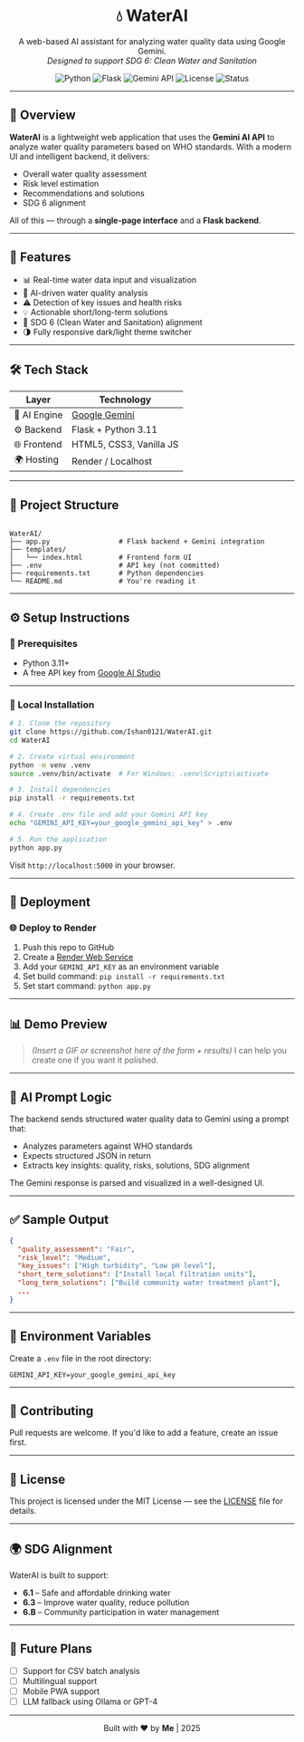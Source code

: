 <h1 align="center">💧 WaterAI</h1>
<p align="center">
A web-based AI assistant for analyzing water quality data using Google Gemini.
<br/>
<em>Designed to support SDG 6: Clean Water and Sanitation</em>
</p>

<p align="center">
  <img alt="Python" src="https://img.shields.io/badge/Python-3.11+-blue?logo=python">
  <img alt="Flask" src="https://img.shields.io/badge/Flask-Microframework-black?logo=flask">
  <img alt="Gemini API" src="https://img.shields.io/badge/Gemini%20API-Google%20LLM-red?logo=google">
  <img alt="License" src="https://img.shields.io/github/license/yourusername/WaterAI">
  <img alt="Status" src="https://img.shields.io/badge/Status-Working-success">
</p>

---

## 📌 Overview

**WaterAI** is a lightweight web application that uses the **Gemini AI API** to analyze water quality parameters based on WHO standards. With a modern UI and intelligent backend, it delivers:

- Overall water quality assessment
- Risk level estimation
- Recommendations and solutions
- SDG 6 alignment

All of this — through a **single-page interface** and a **Flask backend**.

---

## 🧠 Features

- 📊 Real-time water data input and visualization
- 🧪 AI-driven water quality analysis
- ⚠️ Detection of key issues and health risks
- 💡 Actionable short/long-term solutions
- 🎯 SDG 6 (Clean Water and Sanitation) alignment
- 🌗 Fully responsive dark/light theme switcher

---

## 🛠 Tech Stack

| Layer        | Technology                     |
|--------------|--------------------------------|
| 🧠 AI Engine  | [Google Gemini](https://ai.google.dev/) |
| ⚙️ Backend    | Flask + Python 3.11            |
| 🌐 Frontend   | HTML5, CSS3, Vanilla JS        |
| 🌍 Hosting    | Render / Localhost             |

---

## 📁 Project Structure

```

WaterAI/
├── app.py                 # Flask backend + Gemini integration
├── templates/
│   └── index.html         # Frontend form UI
├── .env                   # API key (not committed)
├── requirements.txt       # Python dependencies
└── README.md              # You're reading it

````

---

## ⚙️ Setup Instructions

### 🔐 Prerequisites

- Python 3.11+
- A free API key from [Google AI Studio](https://makersuite.google.com/app/apikey)

---

### 🧪 Local Installation

```bash
# 1. Clone the repository
git clone https://github.com/Ishan0121/WaterAI.git
cd WaterAI

# 2. Create virtual environment
python -m venv .venv
source .venv/bin/activate  # For Windows: .venv\Scripts\activate

# 3. Install dependencies
pip install -r requirements.txt

# 4. Create .env file and add your Gemini API key
echo "GEMINI_API_KEY=your_google_gemini_api_key" > .env

# 5. Run the application
python app.py
````

Visit `http://localhost:5000` in your browser.

---

## 🚀 Deployment

### 🌐 Deploy to Render

1. Push this repo to GitHub
2. Create a [Render Web Service](https://render.com/)
3. Add your `GEMINI_API_KEY` as an environment variable
4. Set build command: `pip install -r requirements.txt`
5. Set start command: `python app.py`

---

## 📊 Demo Preview

> *(Insert a GIF or screenshot here of the form + results)*
> I can help you create one if you want it polished.

---

## 🧠 AI Prompt Logic

The backend sends structured water quality data to Gemini using a prompt that:

* Analyzes parameters against WHO standards
* Expects structured JSON in return
* Extracts key insights: quality, risks, solutions, SDG alignment

The Gemini response is parsed and visualized in a well-designed UI.

---

## ✅ Sample Output

```json
{
  "quality_assessment": "Fair",
  "risk_level": "Medium",
  "key_issues": ["High turbidity", "Low pH level"],
  "short_term_solutions": ["Install local filtration units"],
  "long_term_solutions": ["Build community water treatment plant"],
  ...
}
```

---

## 📑 Environment Variables

Create a `.env` file in the root directory:

```env
GEMINI_API_KEY=your_google_gemini_api_key
```

---

## 🤝 Contributing

Pull requests are welcome. If you'd like to add a feature, create an issue first.

---

## 📜 License

This project is licensed under the MIT License — see the [LICENSE](LICENSE) file for details.

---

## 🌍 SDG Alignment

WaterAI is built to support:

* **6.1** – Safe and affordable drinking water
* **6.3** – Improve water quality, reduce pollution
* **6.B** – Community participation in water management

---

## 🧬 Future Plans

* [ ] Support for CSV batch analysis
* [ ] Multilingual support
* [ ] Mobile PWA support
* [ ] LLM fallback using Ollama or GPT-4

---

<p align="center">
  Built with ❤️ by <b>Me</b> | 2025
</p>